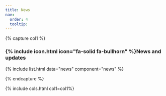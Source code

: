 ```yaml
---
title: News
nav:
  order: 4
  tooltip: 
---
```


{% capture col1 %}
###  {% include icon.html icon="fa-solid fa-bullhorn" %}News and updates

{% include list.html data="news" component="news" %}

{% endcapture %}

{% include cols.html col1=col1%}

<!--# {% include icon.html icon="fa-solid fa-bullhorn" %}News
{% include icon.html icon="fa-solid fa-bullhorn" %}News and updates

{% include list.html data="news" component="news" %}

{% include section.html %}

{% include search-box.html %}

{% include tags.html tags=site.tags %}

{% include search-info.html %}

{% include list.html data="posts" component="post-excerpt" %}-->

